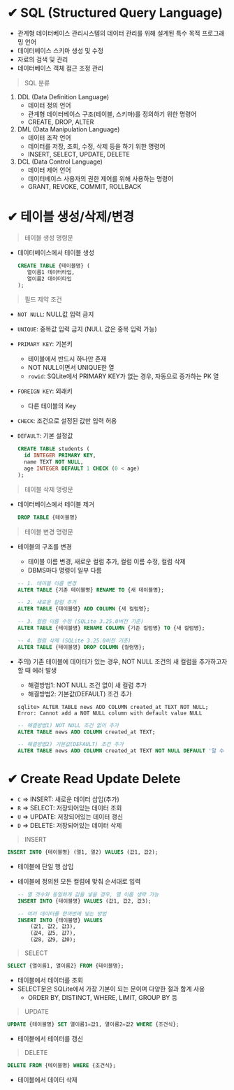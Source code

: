 # ✔ SQL (Structured Query Language)
- 관계형 데이터베이스 관리시스템의 데이터 관리를 위해 설계된 특수 목적 프로그래밍 언어
- 데이터베이스 스키마 생성 및 수정
- 자료의 검색 및 관리
- 데이터베이스 객체 접근 조정 관리

> SQL 분류
1. DDL (Data Definition Language)
   - 데이터 정의 언어
   - 관계형 데이터베이스 구조(테이블, 스키마)를 정의하기 위한 명령어
   - CREATE, DROP, ALTER
2. DML (Data Manipulation Language)
   - 데이터 조작 언어
   - 데이터를 저장, 조회, 수정, 삭제 등을 하기 위한 명령어
   -  INSERT, SELECT, UPDATE, DELETE
3. DCL (Data Control Language)
   - 데이터 제어 언어
   - 데이터베이스 사용자의 권한 제어를 위해 사용하는 명령어
   - GRANT, REVOKE, COMMIT, ROLLBACK



# ✔ 테이블 생성/삭제/변경

> 테이블 생성 명령문
- 데이터베이스에서 테이블 생성
  
   ```sql
   CREATE TABLE {테이블명} (
      열이름1 데이터타입,
      열이름2 데이터타입
   );
  ```

> 필드 제약 조건
- `NOT NULL`: NULL값 입력 금지
- `UNIQUE`: 중복값 입력 금지 (NULL 값은 중복 입력 가능)
- `PRIMARY KEY`: 기본키
  - 테이블에서 반드시 하나만 존재
  - NOT NULL이면서 UNIQUE한 열
  - `rowid`: SQLite에서 PRIMARY KEY가 없는 경우, 자동으로 증가하는 PK 열
  
- `FOREIGN KEY`: 외래키
  - 다른 테이블의 Key
- `CHECK`: 조건으로 설정된 값만 입력 허용
- `DEFAULT`: 기본 설정값
  
  ```sql
  CREATE TABLE students (
    id INTEGER PRIMARY KEY,
    name TEXT NOT NULL,
    age INTEGER DEFAULT 1 CHECK (0 < age)
  );
  ```

> 테이블 삭제 명령문
- 데이터베이스에서 테이블 제거

  ```sql
  DROP TABLE {테이블명}
  ```

> 테이블 변경 명령문
- 테이블의 구조를 변경
  - 테이블 이름 변경, 새로운 컬럼 추가, 컬럼 이름 수정, 컬럼 삭제
  - DBMS마다 명령이 일부 다름

  ```sql
  -- 1. 테이블 이름 변경
  ALTER TABLE {기존 테이블명} RENAME TO {새 테이블명};

  -- 2. 새로운 칼럼 추가
  ALTER TABLE {테이블명} ADD COLUMN {새 컬럼명};

  -- 3. 컬럼 이름 수정 (SQLite 3.25.0버전 기준)
  ALTER TABLE {테이블명} RENAME COLUMN {기존 컬럼명} TO {새 컬럼명};

  -- 4. 컬럼 삭제 (SQLite 3.25.0버전 기준)
  ALTER TABLE {테이블명} DROP COLUMN {컬럼명};
  ```

- 주의) 기존 테이블에 데이터가 있는 경우, NOT NULL 조건의 새 컬럼을 추가하고자할 때 에러 발생
  - 해결방법1: NOT NULL 조건 없이 새 컬럼 추가
  - 해결방법2: 기본값(DEFAULT) 조건 추가

  ```
  sqlite> ALTER TABLE news ADD COLUMN created_at TEXT NOT NULL;
  Error: Cannot add a NOT NULL column with default value NULL
  ```

  ```sql
  -- 해결방법1) NOT NULL 조건 없이 추가
  ALTER TABLE news ADD COLUMN created_at TEXT;
  
  -- 해결방법2) 기본값(DEFAULT) 조건 추가
  ALTER TABLE news ADD COLUMN created_at TEXT NOT NULL DEFAULT '알 수 없음';
  ```



# ✔ Create Read Update Delete
- `C` ⇒ INSERT: 새로운 데이터 삽입(추가)
- `R` ⇒ SELECT: 저장되어있는 데이터 조회
- `U` ⇒ UPDATE: 저장되어있는 데이터 갱신
- `D` ⇒ DELETE: 저장되어있는 데이터 삭제

> INSERT

```sql
INSERT INTO {테이블명} (열1, 열2) VALUES (값1, 값2);
```


- 테이블에 단일 행 삽입
- 테이블에 정의된 모든 컬럼에 맞춰 순서대로 입력
  
  ```sql
  -- 열 갯수와 동일하게 값을 넣을 경우, 열 이름 생략 가능
  INSERT INTO {테이블명} VALUES (값1, 값2, 값3);

  -- 여러 데이터를 한꺼번에 넣는 방법
  INSERT INTO {테이블명} VALUES 
      (값1, 값2, 값3),
      (값4, 값5, 값7),
      (값8, 값9, 값0);
  ```


> SELECT

```sql
SELECT {열이름1, 열이름2} FROM {테이블명};
```

- 테이블에서 테이터를 조회
- SELECT문은 SQLite에서 가장 기본이 되는 문이며 다양한 절과 함계 사용
  - ORDER BY, DISTINCT, WHERE, LIMIT, GROUP BY 등

> UPDATE

```sql
UPDATE {테이블명} SET 열이름1=값1, 열이름2=값2 WHERE {조건식};
```

- 테이블에서 테이터를 갱신

> DELETE

```sql
DELETE FROM {테이블명} WHERE {조건식};
```

- 테이블에서 데이터 삭제